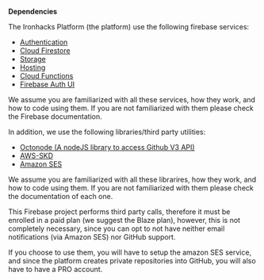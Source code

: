 
__Dependencies__ 

The Ironhacks Platform (the platform) use the following firebase services:

+ [Authentication](https://firebase.google.com/docs/auth)
+ [Cloud Firestore](https://firebase.google.com/docs/firestore)
+ [Storage](https://firebase.google.com/docs/storage)
+ [Hosting](https://firebase.google.com/docs/hosting)
+ [Cloud Functions](https://firebase.google.com/docs/functions)
+ [Firebase Auth UI](https://firebase.google.com/docs/auth/web/firebaseui)

We assume you are familiarized with all these services, how they work, and how to code using them. If you are not familiarized with them please check the Firebase documentation.

In addition, we use the following libraries/third party utilities:

+ [Octonode (A nodeJS library to access Github V3 API)](https://github.com/pksunkara/octonode)
+ [AWS-SKD](https://aws.amazon.com/developers/getting-started/nodejs/)
+ [Amazon SES](https://aws.amazon.com/ses/getting-started/)

We assume you are familiarized with all these librarires, how they work, and how to code using them. If you are not familiarized with them please check the documentation of each one.

This Firebase project performs third party calls, therefore it must be enrolled in a paid plan (we suggest the Blaze plan), however, this is not completely necessary, since you can opt to not have neither email notifications (via Amazon SES) nor GitHub support.

If you choose to use them, you will have to setup the amazon SES service, and since the platform creates private repositories into GitHub, you will also have to have a PRO account.
